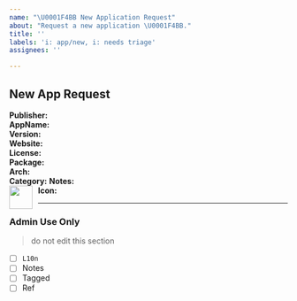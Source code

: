 ```yaml
---
name: "\U0001F4BB New Application Request"
about: "Request a new application \U0001F4BB."
title: ''
labels: 'i: app/new, i: needs triage'
assignees: ''

---
```


<!-- Set title to: [App, New] Publisher.ApplicationName -->

## New App Request
**Publisher:**  <!-- Replace with publisher -->   
**AppName:**  <!-- Replace with application name -->  
**Version:**  <!-- Replace with latest version -->  
**Website:**  <!-- Replace with app homepage -->  
**License:**  <!-- Replace with license type (if known, else 'n/a') -->  
**Package:**  <!-- Replace with 'MSI' or 'EXE' (if known, else 'n/a') -->  
**Arch:**  <!-- Replace with 'x64' or 'x86' or 'x86_64' (if known, else 'n/a') -->  
**Category:**  <!-- Select category: 'browser','business','entertainment','graphic_design','photo','social','productivity','games','security','microsoft' -->
**Notes:**  <!-- Add any notes -->  
**Icon:**
<img src="<!-- URI-GOES-HERE -->"
     style="float: left; margin-right: 10px;" height="42" width="42" />

-------------
<!-- This section is for Admin Use Only -->
<!-- Please do not make changes below -->
### Admin Use Only
> do not edit this section
- [ ] `L10n`
- [ ] Notes
- [ ] Tagged
- [ ] Ref
